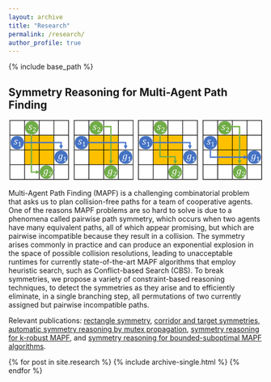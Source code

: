 ```yaml
---
layout: archive
title: "Research"
permalink: /research/
author_profile: true
---
```


{% include base_path %}


## Symmetry Reasoning for Multi-Agent Path Finding

<p align="center">
  <img src='/images/rectangle.png' width='500'>
</p>

Multi-Agent Path Finding (MAPF) is a challenging combinatorial problem that asks us to plan collision-free paths for a team of cooperative agents. One of the reasons MAPF problems are so hard to solve is due to a phenomena called pairwise path symmetry, which occurs when two agents have many equivalent paths, all of which appear promising, but which are
pairwise incompatible because they result in a collision. 
The symmetry arises commonly in practice and can produce an exponential explosion in the space of possible collision resolutions, leading to unacceptable runtimes for currently state-of-the-art MAPF algorithms that employ heuristic search, such as Conflict-based Search (CBS).
To break symmetries, we propose a variety of constraint-based reasoning techniques, to detect the symmetries as they arise and to efficiently eliminate, in a single branching step, all permutations of two currently assigned but pairwise incompatible paths.

Relevant publications: 
[rectangle symmetry](https://aaai.org/ojs/index.php/AAAI/article/view/4565 "AAAI 2019"), 
[corridor and target symmetries](https://www.aaai.org/ojs/index.php/ICAPS/article/view/6661/6515 "ICAPS 2020"), 
[automatic symmetry reasoning by mutex propagation](https://www.aaai.org/ojs/index.php/ICAPS/article/view/6677/6531 "ICAPS 2020"), 
[symmetry reasoning for k-robust MAPF](https://jiaoyang-li.github.io/files/2021-AAAI-4.pdf "AAAI 2021"), and 
[symmetry reasoning for bounded-suboptimal MAPF algorithms](https://arxiv.org/abs/2010.01367 "AAAI 2021").

{% for post in site.research %}
  {% include archive-single.html %}
{% endfor %}

